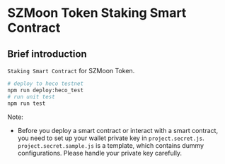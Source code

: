 # SZMoon Token Staking Smart Contract

## Brief introduction

`Staking Smart Contract` for SZMoon Token.


```bash
# deploy to heco testnet
npm run deploy:heco_test
# run unit test
npm run test
```

Note:
- Before you deploy a smart contract or interact with a smart contract, you need to set up your wallet private key in `project.secret.js`. `project.secret.sample.js` is a template, which contains dummy configurations. Please handle your private key carefully.